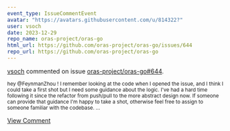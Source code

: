 ```yaml
---
event_type: IssueCommentEvent
avatar: "https://avatars.githubusercontent.com/u/814322?"
user: vsoch
date: 2023-12-29
repo_name: oras-project/oras-go
html_url: https://github.com/oras-project/oras-go/issues/644
repo_url: https://github.com/oras-project/oras-go
---
```


<a href='https://github.com/vsoch' target='_blank'>vsoch</a> commented on issue <a href='https://github.com/oras-project/oras-go/issues/644' target='_blank'>oras-project/oras-go#644</a>.

<small>hey @FeynmanZhou ! I remember looking at the code when I opened the issue, and I think I could take a first shot but I need some guidance about the logic. I've had a hard time following it since the refactor from push/pull to the more abstract design now. If someone can provide that guidance I'm happy to take a shot, otherwise feel free to assign to someone familiar with the codebase. ...</small>

<a href='https://github.com/oras-project/oras-go/issues/644' target='_blank'>View Comment</a>